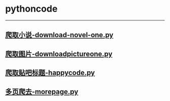 # pythoncode
* * *

## [爬取小说-download-novel-one.py](https://github.com/YGYtl/pythoncode/blob/master/1/download-novel-one.py)

## [爬取图片-downloadpictureone.py](https://github.com/YGYtl/pythoncode/blob/master/1/downloadpictureone.py)

## [爬取贴吧标题-happycode.py](https://github.com/YGYtl/pythoncode/blob/master/1/happycode.py)

## [多页爬去-morepage.py](https://github.com/YGYtl/pythoncode/blob/master/1/morepage.py)